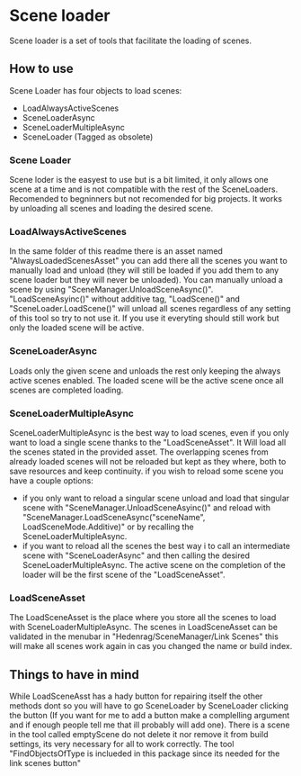 # Scene loader

Scene loader is a set of tools that facilitate the loading of scenes.

## How to use

Scene Loader has four objects to load scenes:
- LoadAlwaysActiveScenes
- SceneLoaderAsync
- SceneLoaderMultipleAsync
- SceneLoader (Tagged as obsolete)


### Scene Loader
Scene loder is the easyest to use but is a bit limited, it only allows one scene at a time and is not compatible with the rest of the SceneLoaders. Recomended to begninners but not recomended for big projects.
It works by unloading all scenes and loading the desired scene.

### LoadAlwaysActiveScenes
In the same folder of this readme there is an asset named "AlwaysLoadedScenesAsset" you can add there all the scenes you want to manually load and unload (they will still be loaded if you add them to any scene loader but they will never be unloaded). You can manually unload a scene by using "SceneManager.UnloadSceneAsync()". "LoadSceneAsyinc()" without additive tag, "LoadScene()" and "SceneLoader.LoadScene()" will unload all scenes regardless of any setting of this tool so try to not use it. If you use it everyting should still work but only the loaded scene will be active.

### SceneLoaderAsync
Loads only the given scene and unloads the rest only keeping the always active scenes enabled. The loaded scene will be the active scene once all scenes are completed loading.

### SceneLoaderMultipleAsync
SceneLoaderMultipleAsync is the best way to load scenes, even if you only want to load a single scene thanks to the "LoadSceneAsset".
It Will load all the scenes stated in the provided asset. The overlapping scenes from already loaded scenes will not be reloaded but kept as they where, both to save resources and keep continuity. if you wish to reload some scene you have a couple options:
- if you only want to reload a singular scene unload and load that singular scene with "SceneManager.UnloadSceneAsyinc()" and reload with "SceneManager.LoadSceneAsync("sceneName", LoadSceneMode.Additive)" or by recalling the SceneLoaderMultipleAsync.
- if you want to reload all the scenes the best way i to call an intermediate scene with "SceneLoaderAsync" and then calling the desired SceneLoaderMultipleAsync. 
The active scene on the completion of the loader will be the first scene of the "LoadSceneAsset".

### LoadSceneAsset
The LoadSceneAsset is the place where you store all the scenes to load with SceneLoaderMultipleAsync.
The scenes in LoadSceneAsset can be validated in the menubar in "Hedenrag/SceneManager/Link Scenes" this will make all scenes work again in cas you changed the name or build index.
 
## Things to have in mind
While LoadSceneAsst has a hady button for repairing itself the other methods dont so you will have to go SceneLoader by SceneLoader clicking the button (If you want for me to add a button make a complelling argument and if enough people tell me that ill probably will add one).
There is a scene in the tool called emptyScene do not delete it nor remove it from build settings, its very necessary for all to work correctly.
The tool "FindObjectsOfType is inclueded in this package since its needed for the link scenes button"

